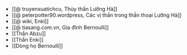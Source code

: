 - [[@ truyenxuatichcu, Thủy thần Lưỡng Hà]]
- [[@ peterpotter90.wordpress, Các vị thần trong thần thoại Lưỡng Hà]]
- [[@ wiki, Enki]]
- [[@ tiasang.com.vn, Gia đình Bernoulli]]
- [[Thần Abzu]]
- [[Thần Enki]]
- [[Dòng họ Bernoulli]]
